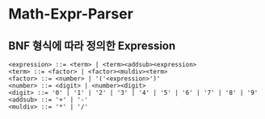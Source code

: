 # Math-Expr-Parser

## BNF 형식에 따라 정의한 Expression
```
<expression> ::= <term> | <term><addsub><expression>
<term> ::= <factor> | <factor><muldiv><term>
<factor> ::= <number> | '('<expression>')'
<number> ::= <digit> | <number><digit>
<digit> ::= '0' | '1' | '2' | '3' | '4' | '5' | '6' | '7' | '8' | '9'
<addsub> ::= '+' | '-'
<muldiv> ::= '*' | '/'
```

